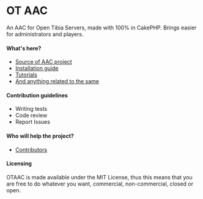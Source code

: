 # OT AAC #

An AAC for Open Tibia Servers, made with 100% in CakePHP. Brings easier for administrators and players.

#### What's here? ####

* [Source of AAC project](https://github.com/Avuenja/OTAAC)
* [Installation guide](https://github.com/Avuenja/OTAAC/wiki/Installation-guide)
* [Tutorials](http://www.xtibia.com/forum/forum/1046-otaac/)
* [And anything related to the same](https://github.com/Avuenja/OTAAC/wiki)

#### Contribution guidelines ####

* Writing tests
* Code review
* Report Issues

#### Who will help the project? ####

* [Contributors](https://github.com/Avuenja/OTAAC/wiki/Contributors)

#### Licensing ####

OTAAC is made available under the MIT License, thus this means that you are free to do whatever you want, commercial, non-commercial, closed or open.
